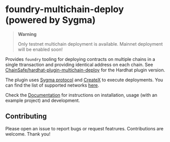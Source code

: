 # foundry-multichain-deploy (powered by Sygma)

> **Warning**
>
> Only testnet multichain deployment is available. Mainnet deployment will be enabled soon!

Provides `foundry` tooling for deploying contracts on multiple chains in a single ttransaction
and providing identical address on each chain.
See
[ChainSafe/hardhat-plugin-multichain-deploy]("https://github.com/ChainSafe/hardhat-plugin-multichain-deploy")
for the Hardhat plugin version.

The plugin uses [Sygma protocol](https://buildwithsygma.com/) and [CreateX](https://github.com/pcaversaccio/createx) to execute deployments. You can find the list of supported networks [here](https://docs.buildwithsygma.com/environments).

Check the [Documentation](docs/Documentation.md) for instructions on installation, usage (with an example project) and development.

## Contributing

Please open an issue to report bugs or request featrures. Contributions are welcome. Thank you!
